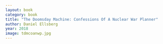 ```yaml
---
layout: book
category: book
title: "The Doomsday Machine: Confessions Of A Nuclear War Planner"
author: Daniel Ellsberg
year: 2018
image: tdmcoanwp.jpg
---
```

